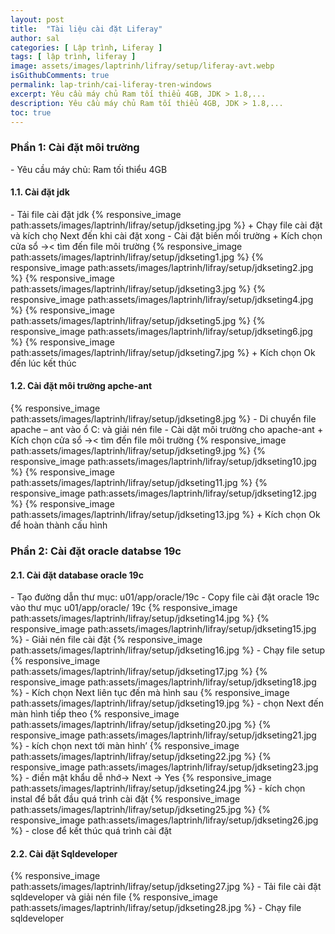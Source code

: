 ```yaml
---
layout: post
title:  "Tài liệu cài đặt Liferay"
author: sal
categories: [ Lập trình, Liferay ]
tags: [ lập trình, liferay ]
image: assets/images/laptrinh/lifray/setup/liferay-avt.webp
isGithubComments: true
permalink: lap-trinh/cai-liferay-tren-windows
excerpt: Yêu cầu máy chủ Ram tối thiểu 4GB, JDK > 1.8,...
description: Yêu cầu máy chủ Ram tối thiểu 4GB, JDK > 1.8,...
toc: true
---
```


<style>
    ascolor {
        color: #214ECF;
        font-size: 1.5em
    }

    astext {
        font-weight: bold;
        font-family: var(--font-body-alt)
    }
</style>

<h3>Phần 1: Cài đặt môi trường</h3>
-	Yêu cầu máy chủ: Ram tối thiểu 4GB
<h4>1.1.	Cài đặt jdk</h4>
-	Tải file cài đặt jdk
{% responsive_image path:assets/images/laptrinh/lifray/setup/jdkseting.jpg %}
+ Chạy file cài đặt và kích chọ Next đến khi cài đặt xong
-	Cài đặt biến mối trường
+ Kích chọn cửa sổ ->< tìm đến file môi trường
{% responsive_image path:assets/images/laptrinh/lifray/setup/jdkseting1.jpg %}
{% responsive_image path:assets/images/laptrinh/lifray/setup/jdkseting2.jpg %}
{% responsive_image path:assets/images/laptrinh/lifray/setup/jdkseting3.jpg %}
{% responsive_image path:assets/images/laptrinh/lifray/setup/jdkseting4.jpg %}
{% responsive_image path:assets/images/laptrinh/lifray/setup/jdkseting5.jpg %}
{% responsive_image path:assets/images/laptrinh/lifray/setup/jdkseting6.jpg %}
{% responsive_image path:assets/images/laptrinh/lifray/setup/jdkseting7.jpg %}
	+ Kích chọn Ok đến lúc kết thúc
<h4>1.2.	Cài đặt môi trường apche-ant</h4>
{% responsive_image path:assets/images/laptrinh/lifray/setup/jdkseting8.jpg %}
-	Di chuyển file apache – ant vào ổ C:  và giải nén file
-	Cài dặt môi trường cho apache-ant
+ Kích chọn cửa sổ ->< tìm đến file môi trường
{% responsive_image path:assets/images/laptrinh/lifray/setup/jdkseting9.jpg %}
{% responsive_image path:assets/images/laptrinh/lifray/setup/jdkseting10.jpg %}
{% responsive_image path:assets/images/laptrinh/lifray/setup/jdkseting11.jpg %}
{% responsive_image path:assets/images/laptrinh/lifray/setup/jdkseting12.jpg %}
{% responsive_image path:assets/images/laptrinh/lifray/setup/jdkseting13.jpg %}
	+ Kích chọn Ok để hoàn thành cấu hình
<h3>Phần 2: Cài đặt oracle databse 19c</h3>
<h4>2.1. Cài đặt database oracle 19c</h4>
-	Tạo đường dẫn thư mục: u01/app/oracle/19c
-	Copy file cài đặt oracle 19c vào thư mục u01/app/oracle/ 19c
{% responsive_image path:assets/images/laptrinh/lifray/setup/jdkseting14.jpg %}
{% responsive_image path:assets/images/laptrinh/lifray/setup/jdkseting15.jpg %}
-	Giải nén file cài đặt
{% responsive_image path:assets/images/laptrinh/lifray/setup/jdkseting16.jpg %}
-	Chạy file setup
{% responsive_image path:assets/images/laptrinh/lifray/setup/jdkseting17.jpg %}
{% responsive_image path:assets/images/laptrinh/lifray/setup/jdkseting18.jpg %}
-	Kích chọn Next liên tục  đến mà hình sau
{% responsive_image path:assets/images/laptrinh/lifray/setup/jdkseting19.jpg %}
-	chọn Next đến màn hình tiếp theo
{% responsive_image path:assets/images/laptrinh/lifray/setup/jdkseting20.jpg %}
{% responsive_image path:assets/images/laptrinh/lifray/setup/jdkseting21.jpg %}
-	kích chọn next tới màn hình’
{% responsive_image path:assets/images/laptrinh/lifray/setup/jdkseting22.jpg %}
{% responsive_image path:assets/images/laptrinh/lifray/setup/jdkseting23.jpg %}
-	điền mật khẩu dễ nhớ-> Next -> Yes
{% responsive_image path:assets/images/laptrinh/lifray/setup/jdkseting24.jpg %}
-	kích chọn instal để bắt đầu quá trình cài đặt
{% responsive_image path:assets/images/laptrinh/lifray/setup/jdkseting25.jpg %}
{% responsive_image path:assets/images/laptrinh/lifray/setup/jdkseting26.jpg %}
-	close để kết thúc quá trình cài đặt
<h4>2.2. Cài đặt Sqldeveloper</h4>
{% responsive_image path:assets/images/laptrinh/lifray/setup/jdkseting27.jpg %}
-	Tải file cài đặt sqldeveloper và giải nén file
{% responsive_image path:assets/images/laptrinh/lifray/setup/jdkseting28.jpg %}
-	Chạy file sqldeveloper

<script>
    var downloadButton = document.getElementById("download");
    var counter = 15;
    var newElement = document.createElement("p");
    newElement.innerHTML = "";
    var id;
    downloadButton.parentNode.replaceChild(newElement, downloadButton);

    function startDownload() {
        this.style.display = 'none';
        id = setInterval(function() {
            counter--;
            if (counter < 0) {
                newElement.parentNode.replaceChild(downloadButton, newElement);
                clearInterval(id)
            } else {
                newElement.innerHTML = "<astext>Please wait <ascolor>" + counter.toString() + " </ascolor>second.</astext>"
            }
        }, 1000)
    };
    var clickbtn = document.getElementById("btn");
    clickbtn.onclick = startDownload;
</script>
